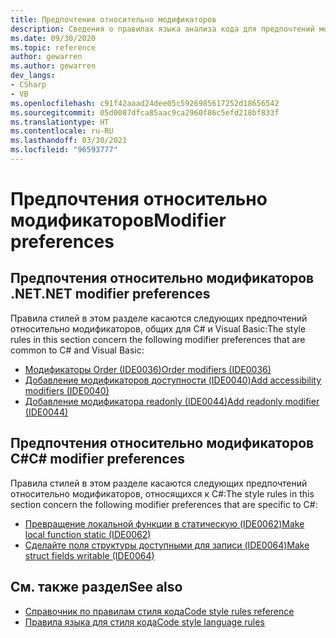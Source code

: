 ```yaml
---
title: Предпочтения относительно модификаторов
description: Сведения о правилах языка анализа кода для предпочтений модификаторов
ms.date: 09/30/2020
ms.topic: reference
author: gewarren
ms.author: gewarren
dev_langs:
- CSharp
- VB
ms.openlocfilehash: c91f42aaad24dee05c5926985617252d18656542
ms.sourcegitcommit: 05d0087dfca85aac9ca2960f86c5efd218bf833f
ms.translationtype: HT
ms.contentlocale: ru-RU
ms.lasthandoff: 03/30/2021
ms.locfileid: "96593777"
---
```

# <a name="modifier-preferences"></a><span data-ttu-id="2fa5f-103">Предпочтения относительно модификаторов</span><span class="sxs-lookup"><span data-stu-id="2fa5f-103">Modifier preferences</span></span>

## <a name="net-modifier-preferences"></a><span data-ttu-id="2fa5f-104">Предпочтения относительно модификаторов .NET</span><span class="sxs-lookup"><span data-stu-id="2fa5f-104">.NET modifier preferences</span></span>

<span data-ttu-id="2fa5f-105">Правила стилей в этом разделе касаются следующих предпочтений относительно модификаторов, общих для C# и Visual Basic:</span><span class="sxs-lookup"><span data-stu-id="2fa5f-105">The style rules in this section concern the following modifier preferences that are common to C# and Visual Basic:</span></span>

- [<span data-ttu-id="2fa5f-106">Модификаторы Order (IDE0036)</span><span class="sxs-lookup"><span data-stu-id="2fa5f-106">Order modifiers (IDE0036)</span></span>](ide0036.md)
- [<span data-ttu-id="2fa5f-107">Добавление модификаторов доступности (IDE0040)</span><span class="sxs-lookup"><span data-stu-id="2fa5f-107">Add accessibility modifiers (IDE0040)</span></span>](ide0040.md)
- [<span data-ttu-id="2fa5f-108">Добавление модификатора readonly (IDE0044)</span><span class="sxs-lookup"><span data-stu-id="2fa5f-108">Add readonly modifier (IDE0044)</span></span>](ide0044.md)

## <a name="c-modifier-preferences"></a><span data-ttu-id="2fa5f-109">Предпочтения относительно модификаторов C#</span><span class="sxs-lookup"><span data-stu-id="2fa5f-109">C# modifier preferences</span></span>

<span data-ttu-id="2fa5f-110">Правила стилей в этом разделе касаются следующих предпочтений относительно модификаторов, относящихся к C#:</span><span class="sxs-lookup"><span data-stu-id="2fa5f-110">The style rules in this section concern the following modifier preferences that are specific to C#:</span></span>

- [<span data-ttu-id="2fa5f-111">Превращение локальной функции в статическую (IDE0062)</span><span class="sxs-lookup"><span data-stu-id="2fa5f-111">Make local function static (IDE0062)</span></span>](ide0062.md)
- [<span data-ttu-id="2fa5f-112">Сделайте поля структуры доступными для записи (IDE0064)</span><span class="sxs-lookup"><span data-stu-id="2fa5f-112">Make struct fields writable (IDE0064)</span></span>](ide0064.md)

## <a name="see-also"></a><span data-ttu-id="2fa5f-113">См. также раздел</span><span class="sxs-lookup"><span data-stu-id="2fa5f-113">See also</span></span>

- [<span data-ttu-id="2fa5f-114">Справочник по правилам стиля кода</span><span class="sxs-lookup"><span data-stu-id="2fa5f-114">Code style rules reference</span></span>](index.md)
- [<span data-ttu-id="2fa5f-115">Правила языка для стиля кода</span><span class="sxs-lookup"><span data-stu-id="2fa5f-115">Code style language rules</span></span>](language-rules.md)
